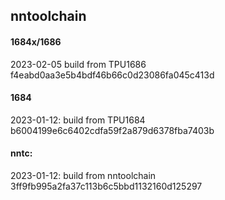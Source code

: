 ## nntoolchain

#### 1684x/1686

2023-02-05
build from TPU1686     f4eabd0aa3e5b4bdf46b66c0d23086fa045c413d

#### 1684
2023-01-12:
build from TPU1684     b6004199e6c6402cdfa59f2a879d6378fba7403b

#### nntc:
2023-01-12:
build from nntoolchain 3ff9fb995a2fa37c113b6c5bbd1132160d125297
